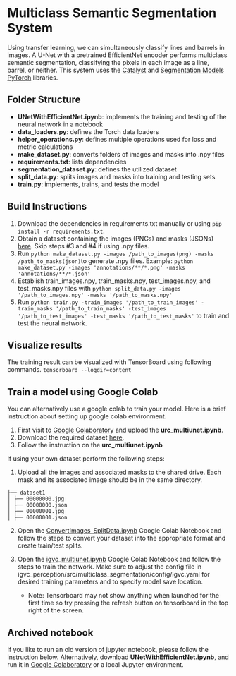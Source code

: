 # Multiclass Semantic Segmentation System

Using transfer learning, we can simultaneously classify lines and barrels in images. A U-Net with a pretrained EfficientNet encoder performs multiclass semantic segmentation, classifying the pixels in each image as a line, barrel, or neither. This system uses the [Catalyst](https://github.com/catalyst-team/catalyst) and [Segmentation Models PyTorch](https://github.com/qubvel/segmentation_models.pytorch) libraries. 

<!---
Add image once model is trained!

<p align="center">
  <img src="">
</p>

--->

## Folder Structure 

+ **UNetWithEfficientNet.ipynb**: implements the training and testing of the neural network in a notebook
+ **data_loaders.py**: defines the Torch data loaders
+ **helper_operations.py**: defines multiple operations used for loss and metric calculations
+ **make_dataset.py**: converts folders of images and masks into .npy files
+ **requirements.txt**: lists dependencies
+ **segmentation_dataset.py**: defines the utilized dataset
+ **split_data.py**: splits images and masks into training and testing sets
+ **train.py**: implements, trains, and tests the model

## Build Instructions 

1. Download the dependencies in requirements.txt manually or using `pip install -r requirements.txt`. 
2. Obtain a dataset containing the images (PNGs) and masks (JSONs) [here](https://cloud.robojackets.org/apps/files/?dir=/RoboNav/Software/dataset/robonav_dataset&fileid=351245). Skip steps #3 and #4 if using .npy files.
3. Run `python make_dataset.py -images /path_to_images(png) -masks /path_to_masks(json)`to generate .npy files. Example: `python make_dataset.py -images 'annotations/**/*.png' -masks 'annotations/**/*.json'`
4. Establish train_images.npy, train_masks.npy, test_images.npy, and test_masks.npy files with `python split_data.py -images '/path_to_images.npy' -masks '/path_to_masks.npy'` 
5. Run `python train.py -train_images '/path_to_train_images' -train_masks '/path_to_train_masks' -test_images '/path_to_test_images' -test_masks '/path_to_test_masks'` to train and test the neural network.

## Visualize results
The training result can be visualized with TensorBoard using following commands.
`tensorboard --logdir=content`

## Train a model using Google Colab
You can alternatively use a google colab to train your model. Here is a brief instruction about setting up google colab environment.
1. First visit to [Google Colaboratory](https://colab.research.google.com/notebooks/intro.ipynb#recent=true) and upload the **urc_multiunet.ipynb**.
2. Download the required dataset [here](https://cloud.robojackets.org/apps/files/?dir=/RoboNav/Software/dataset/robonav_dataset&fileid=351245). 
3. Follow the instruction on the **urc_multiunet.ipynb**

If using your own dataset perform the following steps:

1.  Upload all the images and associated masks to the shared drive. Each mask and its associated image should be in the same directory.
```
├── dataset1
│ ├── 00000000.jpg
│ ├── 00000000.json
│ ├── 00000001.jpg
│ ├── 00000001.json
```

2.  Open the [ConvertImages_SplitData.ipynb](https://colab.research.google.com/drive/15T2XQjBKMh92A3XlsfR-kRX-PFVN9rl4?usp=sharing) Google Colab Notebook and follow the steps to convert your dataset into the appropriate format and create train/test splits.
    
3.  Open the [igvc_multiunet.ipynb](https://colab.research.google.com/drive/1bb9TRCNWBgV8-EiqzhjlSQM_yny9DXzt?usp=sharing) Google Colab Notebook and follow the steps to train the network. Make sure to adjust the config file in igvc_perception/src/multiclass_segmentation/config/igvc.yaml for desired training parameters and to specify model save location.
    - Note: Tensorboard may not show anything when launched for the first time so try pressing the refresh button on tensorboard in the top right of the screen.

## Archived notebook
If you like to run an old version of jupyter notebook, please follow the instruction below.
Alternatively, download **UNetWithEfficientNet.ipynb**, and run it in [Google Colaboratory](https://colab.research.google.com/notebooks/intro.ipynb#recent=true) or a local Jupyter environment. 
